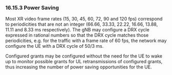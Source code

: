 ### 16.15.3 Power Saving

Most XR video frame rates (15, 30, 45, 60, 72, 90 and 120 fps)
correspond to periodicities that are not an integer (66.66, 33.33,
22.22, 16.66, 13.88, 11.11 and 8.33 ms respectively). The gNB may
configure a DRX cycle expressed in rational numbers so that the DRX
cycle matches those periodicities, e.g. for the traffic with a frame
rate of 60 fps, the network may configure the UE with a DRX cycle of
50/3 ms.

Configured grants may be configured without the need for the UE to wake
up to monitor possible grants for UL retransmissions of configured
grants, thus increasing the number of power saving opportunities for the
UE.